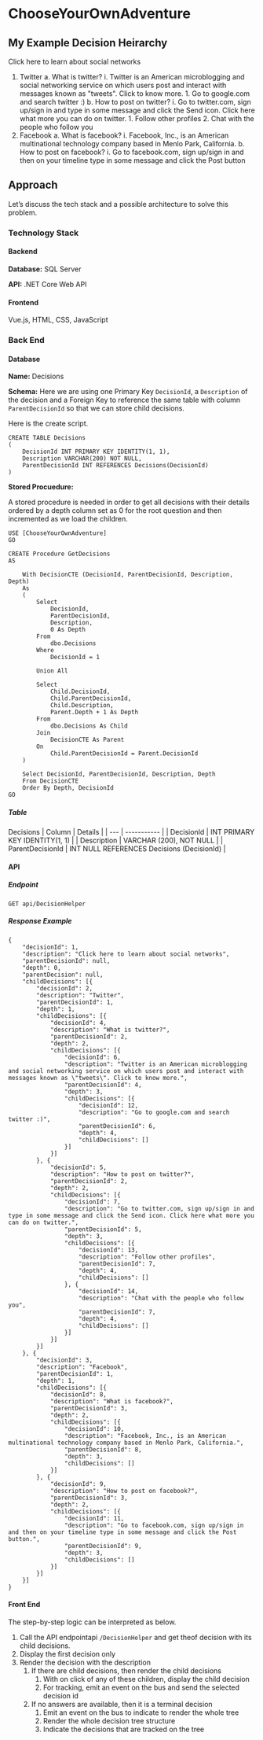 # ChooseYourOwnAdventure

## My Example Decision Heirarchy

Click here to learn about social networks

1. Twitter
    a. What is twitter?
       i. Twitter is an American microblogging and social networking service
          on which users post and interact with messages known as
          "tweets". Click to know more.
             1. Go to google.com and search twitter :)
    b. How to post on twitter?
       i. Go to twitter.com, sign up/sign in and type in some message and
          click the Send icon. Click here what more you can do on twitter.
             1. Follow other profiles
             2. Chat with the people who follow you
2. Facebook
    a. What is facebook?
       i. Facebook, Inc., is an American multinational technology company
          based in Menlo Park, California.
    b. How to post on facebook?
       i. Go to facebook.com, sign up/sign in and then on your timeline
          type in some message and click the Post button

## Approach

Let’s discuss the tech stack and a possible architecture to solve this problem.

### Technology Stack

#### Backend

**Database:** SQL Server

**API:** .NET Core Web API

#### Frontend

Vue.js, HTML, CSS, JavaScript


### Back End

#### Database

**Name:** Decisions

**Schema:** Here we are using one Primary Key `DecisionId`, a `Description` of the decision and a Foreign Key to reference the same table with column `ParentDecisionId` so that we can store child decisions.

Here is the create script.

```
CREATE TABLE Decisions
(
	DecisionId INT PRIMARY KEY IDENTITY(1, 1),
	Description VARCHAR(200) NOT NULL,
	ParentDecisionId INT REFERENCES Decisions(DecisionId)
)
```
**Stored Procuedure:**

A stored procedure is needed in order to get all decisions with their details ordered by a depth column set as 0 for the root question and then incremented as we load the children.

```
USE [ChooseYourOwnAdventure]
GO

CREATE Procedure GetDecisions
AS

	With DecisionCTE (DecisionId, ParentDecisionId, Description, Depth)
	As
	(
		Select
			DecisionId,
			ParentDecisionId,
			Description,
			0 As Depth
		From 
			dbo.Decisions
		Where 
			DecisionId = 1

		Union All

		Select
			Child.DecisionId,
			Child.ParentDecisionId,
			Child.Description,
			Parent.Depth + 1 As Depth
		From 
			dbo.Decisions As Child
		Join 
			DecisionCTE As Parent
		On 
			Child.ParentDecisionId = Parent.DecisionId
	)

	Select DecisionId, ParentDecisionId, Description, Depth
	From DecisionCTE
	Order By Depth, DecisionId
GO
```
##### Table
Decisions
| Column | Details |
| --- | ----------- |
| DecisionId | INT PRIMARY KEY IDENTITY(1, 1) |
| Description | VARCHAR (200), NOT NULL |
| ParentDecisionId | INT NULL REFERENCES Decisions (DecisionId) |

#### API
##### Endpoint
```
GET api/DecisionHelper
```
##### Response Example
```
{
	"decisionId": 1,
	"description": "Click here to learn about social networks",
	"parentDecisionId": null,
	"depth": 0,
	"parentDecision": null,
	"childDecisions": [{
		"decisionId": 2,
		"description": "Twitter",
		"parentDecisionId": 1,
		"depth": 1,
		"childDecisions": [{
			"decisionId": 4,
			"description": "What is twitter?",
			"parentDecisionId": 2,
			"depth": 2,
			"childDecisions": [{
				"decisionId": 6,
				"description": "Twitter is an American microblogging and social networking service on which users post and interact with messages known as \"tweets\". Click to know more.",
				"parentDecisionId": 4,
				"depth": 3,
				"childDecisions": [{
					"decisionId": 12,
					"description": "Go to google.com and search twitter :)",
					"parentDecisionId": 6,
					"depth": 4,
					"childDecisions": []
				}]
			}]
		}, {
			"decisionId": 5,
			"description": "How to post on twitter?",
			"parentDecisionId": 2,
			"depth": 2,
			"childDecisions": [{
				"decisionId": 7,
				"description": "Go to twitter.com, sign up/sign in and type in some message and click the Send icon. Click here what more you can do on twitter.",
				"parentDecisionId": 5,
				"depth": 3,
				"childDecisions": [{
					"decisionId": 13,
					"description": "Follow other profiles",
					"parentDecisionId": 7,
					"depth": 4,
					"childDecisions": []
				}, {
					"decisionId": 14,
					"description": "Chat with the people who follow you",
					"parentDecisionId": 7,
					"depth": 4,
					"childDecisions": []
				}]
			}]
		}]
	}, {
		"decisionId": 3,
		"description": "Facebook",
		"parentDecisionId": 1,
		"depth": 1,
		"childDecisions": [{
			"decisionId": 8,
			"description": "What is facebook?",
			"parentDecisionId": 3,
			"depth": 2,
			"childDecisions": [{
				"decisionId": 10,
				"description": "Facebook, Inc., is an American multinational technology company based in Menlo Park, California.",
				"parentDecisionId": 8,
				"depth": 3,
				"childDecisions": []
			}]
		}, {
			"decisionId": 9,
			"description": "How to post on facebook?",
			"parentDecisionId": 3,
			"depth": 2,
			"childDecisions": [{
				"decisionId": 11,
				"description": "Go to facebook.com, sign up/sign in and then on your timeline type in some message and click the Post button.",
				"parentDecisionId": 9,
				"depth": 3,
				"childDecisions": []
			}]
		}]
	}]
}
```
#### Front End

The step-by-step logic can be interpreted as below.

1. Call the API endpointapi `/DecisionHelper` and get theof decision with its child decisions.
2. Display the first decision only
3. Render the decision with the description
    1. If there are child decisions, then render the child decisions
        1. With on click of any of these children, display the child decision
        2. For tracking, emit an event on the bus and send the selected decision id
    2. If no answers are available, then it is a terminal decision
        1. Emit an event on the bus to indicate to render the whole tree
        2. Render the whole decision tree structure
        3. Indicate the decisions that are tracked on the tree
